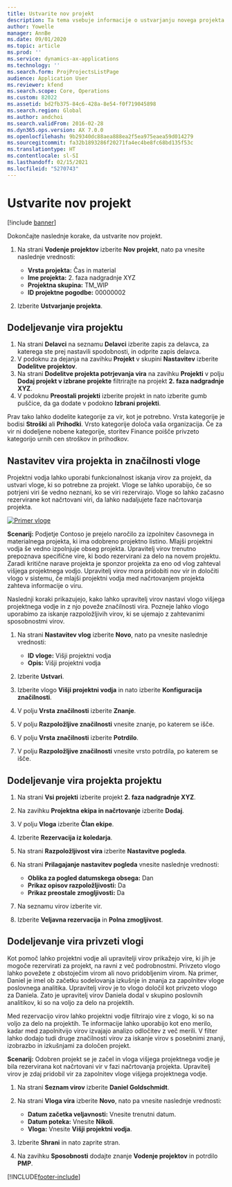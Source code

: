 ```yaml
---
title: Ustvarite nov projekt
description: Ta tema vsebuje informacije o ustvarjanju novega projekta.
author: Yowelle
manager: AnnBe
ms.date: 09/01/2020
ms.topic: article
ms.prod: ''
ms.service: dynamics-ax-applications
ms.technology: ''
ms.search.form: ProjProjectsListPage
audience: Application User
ms.reviewer: kfend
ms.search.scope: Core, Operations
ms.custom: 82022
ms.assetid: bd2fb375-84c6-428a-8e54-f0f719045898
ms.search.region: Global
ms.author: andchoi
ms.search.validFrom: 2016-02-28
ms.dyn365.ops.version: AX 7.0.0
ms.openlocfilehash: 9b29340dc88aea888ea2f5ea975eaea59d014279
ms.sourcegitcommit: fa32b1893286f20271fa4ec4be8fc68bd135f53c
ms.translationtype: HT
ms.contentlocale: sl-SI
ms.lasthandoff: 02/15/2021
ms.locfileid: "5270743"
---
```

# <a name="create-a-new-project"></a>Ustvarite nov projekt

[!include [banner](../includes/banner.md)]

Dokončajte naslednje korake, da ustvarite nov projekt.

1. Na strani **Vodenje projektov** izberite **Nov projekt**, nato pa vnesite naslednje vrednosti:

    - **Vrsta projekta:** Čas in material
    - **Ime projekta:** 2. faza nadgradnje XYZ
    - **Projektna skupina:** TM\_WIP
    - **ID projektne pogodbe:** 00000002

2. Izberite **Ustvarjanje projekta**.

## <a name="assign-a-resource-to-a-project"></a>Dodeljevanje vira projektu

1. Na strani **Delavci** na seznamu **Delavci** izberite zapis za delavca, za katerega ste prej nastavili spodobnosti, in odprite zapis delavca.
2. V podoknu za dejanja na zavihku **Projekt** v skupini **Nastavitev** izberite **Dodelitve projektov**.
3. Na strani **Dodelitve projekta potrjevanja vira** na zavihku **Projekti** v polju **Dodaj projekt v izbrane projekte** filtrirajte na projekt **2. faza nadgradnje XYZ**.
4. V podoknu **Preostali projekti** izberite projekt in nato izberite gumb puščice, da ga dodate v podokno **Izbrani projekti**.

Prav tako lahko dodelite kategorije za vir, kot je potrebno. Vrsta kategorije je bodisi **Stroški** ali **Prihodki**. Vrsto kategorije določa vaša organizacija. Če za vir ni dodeljene nobene kategorije, storitev Finance poišče privzeto kategorijo urnih cen stroškov in prihodkov.

## <a name="set-up-project-resource-and-role-characteristics"></a>Nastavitev vira projekta in značilnosti vloge

Projektni vodja lahko uporabi funkcionalnost iskanja virov za projekt, da ustvari vloge, ki so potrebne za projekt. Vloge se lahko uporabijo, če so potrjeni viri še vedno neznani, ko se viri rezervirajo. Vloge so lahko začasno rezervirane kot načrtovani viri, da lahko nadaljujete faze načrtovanja projekta.

[![Primer vloge](./media/projectresourcing05.jpg)](./media/projectresourcing05.jpg) 

**Scenarij:** Podjetje Contoso je prejelo naročilo za izpolnitev časovnega in materialnega projekta, ki ima odobreno projektno listino. Mlajši projektni vodja še vedno izpolnjuje obseg projekta. Upravitelj virov trenutno prepoznava specifične vire, ki bodo rezervirani za delo na novem projektu. Zaradi kritične narave projekta je sponzor projekta za eno od vlog zahteval višjega projektnega vodjo. Upravitelj virov mora pridobiti nov vir in določiti vlogo v sistemu, če mlajši projektni vodja med načrtovanjem projekta zahteva informacije o viru.

Naslednji koraki prikazujejo, kako lahko upravitelj virov nastavi vlogo višjega projektnega vodje in z njo poveže značilnosti vira. Pozneje lahko vlogo uporabimo za iskanje razpoložljivih virov, ki se ujemajo z zahtevanimi sposobnostmi virov.

1. Na strani **Nastavitev vlog** izberite **Novo**, nato pa vnesite naslednje vrednosti:

    - **ID vloge:** Višji projektni vodja
    - **Opis:** Višji projektni vodja

2. Izberite **Ustvari**.
3. Izberite vlogo **Višji projektni vodja** in nato izberite **Konfiguracija značilnosti**.
4. V polju **Vrsta značilnosti** izberite **Znanje**.
5. V polju **Razpoložljive značilnosti** vnesite znanje, po katerem se išče.
6. V polju **Vrsta značilnosti** izberite **Potrdilo**.
7. V polju **Razpoložljive značilnosti** vnesite vrsto potrdila, po katerem se išče.

## <a name="assign-a-project-resource-to-a-project"></a>Dodeljevanje vira projekta projektu

1. Na strani **Vsi projekti** izberite projekt **2. faza nadgradnje XYZ**.
2. Na zavihku **Projektna ekipa in načrtovanje** izberite **Dodaj**.
3. V polju **Vloga** izberite **Član ekipe**.
4. Izberite **Rezervacija iz koledarja**.
5. Na strani **Razpoložljivost vira** izberite **Nastavitve pogleda**.
6. Na strani **Prilagajanje nastavitev pogleda** vnesite naslednje vrednosti:

    - **Oblika za pogled datumskega obsega:** Dan
    - **Prikaz opisov razpoložljivosti:** Da
    - **Prikaz preostale zmogljivosti:** Da

7. Na seznamu virov izberite vir.
8. Izberite **Veljavna rezervacija** in **Polna zmogljivost**.

## <a name="assign-a-resource-to-a-default-role"></a>Dodeljevanje vira privzeti vlogi

Kot pomoč lahko projektni vodje ali upravitelji virov prikažejo vire, ki jih je mogoče rezervirati za projekt, na ravni z več podrobnostmi. Privzeto vlogo lahko povežete z obstoječim virom ali novo pridobljenim virom. Na primer, Daniel je imel ob začetku sodelovanja izkušnje in znanja za zapolnitev vloge poslovnega analitika. Upravitelj virov je to vlogo določil kot privzeto vlogo za Daniela. Zato je upravitelj virov Daniela dodal v skupino poslovnih analitikov, ki so na voljo za delo na projektih.

Med rezervacijo virov lahko projektni vodje filtrirajo vire z vlogo, ki so na voljo za delo na projektih. Te informacije lahko uporabijo kot eno merilo, kadar med zapolnitvijo virov izvajajo analizo odločitev z več merili. V filter lahko dodajo tudi druge značilnosti virov za iskanje virov s posebnimi znanji, izobrazbo in izkušnjami za določen projekt.

**Scenarij:** Odobren projekt se je začel in vloga višjega projektnega vodje je bila rezervirana kot načrtovani vir v fazi načrtovanja projekta. Upravitelj virov je zdaj pridobil vir za zapolnitev vloge višjega projektnega vodje.

1. Na strani **Seznam virov** izberite **Daniel Goldschmidt**.
2. Na strani **Vloga vira** izberite **Novo**, nato pa vnesite naslednje vrednosti:

    - **Datum začetka veljavnosti:** Vnesite trenutni datum.
    - **Datum poteka:** Vnesite **Nikoli**.
    - **Vloga:** Vnesite **Višji projektni vodja**.

3. Izberite **Shrani** in nato zaprite stran.
4. Na zavihku **Sposobnosti** dodajte znanje **Vodenje projektov** in potrdilo **PMP**.


[!INCLUDE[footer-include](../includes/footer-banner.md)]